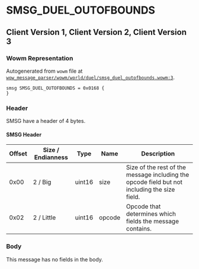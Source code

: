 # SMSG_DUEL_OUTOFBOUNDS

## Client Version 1, Client Version 2, Client Version 3

### Wowm Representation

Autogenerated from `wowm` file at [`wow_message_parser/wowm/world/duel/smsg_duel_outofbounds.wowm:3`](https://github.com/gtker/wow_messages/tree/main/wow_message_parser/wowm/world/duel/smsg_duel_outofbounds.wowm#L3).
```rust,ignore
smsg SMSG_DUEL_OUTOFBOUNDS = 0x0168 {
}
```
### Header

SMSG have a header of 4 bytes.

#### SMSG Header

| Offset | Size / Endianness | Type   | Name   | Description |
| ------ | ----------------- | ------ | ------ | ----------- |
| 0x00   | 2 / Big           | uint16 | size   | Size of the rest of the message including the opcode field but not including the size field.|
| 0x02   | 2 / Little        | uint16 | opcode | Opcode that determines which fields the message contains.|

### Body

This message has no fields in the body.

